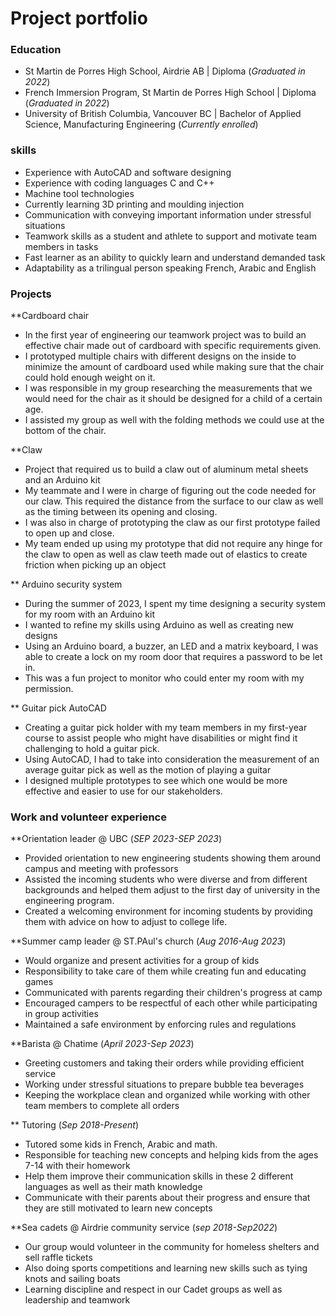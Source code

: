 # Project portfolio
### Education
- St Martin de Porres High School, Airdrie AB | Diploma (_Graduated in 2022_)
- French Immersion Program, St Martin de Porres High School | Diploma (_Graduated in 2022_)
- University of British Columbia, Vancouver BC | Bachelor of Applied Science, Manufacturing Engineering (_Currently enrolled_)
  
### skills
- Experience with AutoCAD and software designing
- Experience with coding languages C and C++
- Machine tool technologies
- Currently learning 3D printing and moulding injection
- Communication with conveying important information under stressful situations
- Teamwork skills as a student and athlete to support and motivate team members in tasks
- Fast learner as an ability to quickly learn and understand demanded task
- Adaptability as a trilingual person speaking French, Arabic and English

### Projects
**Cardboard chair
- In the first year of engineering our teamwork project was to build an effective chair made out of cardboard with specific requirements given.
- I prototyped multiple chairs with different designs on the inside to minimize the amount of cardboard used while making sure that the chair could hold enough weight on it.
- I was responsible in my group researching the measurements that we would need for the chair as it should be designed for a child of a certain age.
- I assisted my group as well with the folding methods we could use at the bottom of the chair.

**Claw
- Project that required us to build a claw out of aluminum metal sheets and an Arduino kit
- My teammate and I were in charge of figuring out the code needed for our claw. This required the distance from the surface to our claw as well as the timing between its opening and closing.
- I was also in charge of prototyping the claw as our first prototype failed to open up and close.
- My team ended up using my prototype that did not require any hinge for the claw to open as well as claw teeth made out of elastics to create friction when picking up an object

** Arduino security system
- During the summer of 2023, I spent my time designing a security system for my room with an Arduino kit
- I wanted to refine my skills using Arduino as well as creating new designs
- Using an Arduino board, a buzzer, an LED and a matrix keyboard, I was able to create a lock on my room door that requires a password to be let in.
- This was a fun project to monitor who could enter my room with my permission.

** Guitar pick AutoCAD
- Creating a guitar pick holder with my team members in my first-year course to assist people who might have disabilities or might find it challenging to hold a guitar pick.
- Using AutoCAD, I had to take into consideration the measurement of an average guitar pick as well as the motion of playing a guitar
- I designed multiple prototypes to see which one would be more effective and easier to use for our stakeholders.

### Work and volunteer experience
**Orientation leader @ UBC (_SEP 2023-SEP 2023_)
- Provided orientation to new engineering students showing them around campus and meeting with professors
- Assisted the incoming students who were diverse and from different backgrounds and helped them adjust to the first day of university in the engineering program.
- Created a welcoming environment for incoming students by providing them with advice on how to adjust to college life.

**Summer camp leader @ ST.PAul's church (_Aug 2016-Aug 2023_)
- Would organize and present activities for a group of kids
- Responsibility to take care of them while creating fun and educating games
- Communicated with parents regarding their children's progress at camp
- Encouraged campers to be respectful of each other while participating in group activities
- Maintained a safe environment by enforcing rules and regulations

**Barista @ Chatime (_April 2023-Sep 2023_)
- Greeting customers and taking their orders while providing efficient service
- Working under stressful situations to prepare bubble tea beverages
- Keeping the workplace clean and organized while working with other team members to complete all orders

** Tutoring (_Sep 2018-Present_)
- Tutored some kids in French, Arabic and math.
- Responsible for teaching new concepts and helping kids from the ages 7-14 with their homework
- Help them improve their communication skills in these 2 different languages as well as their math knowledge
- Communicate with their parents about their progress and ensure that they are still motivated to learn new concepts

**Sea cadets @ Airdrie community service (_sep 2018-Sep2022_)
- Our group would volunteer in the community for homeless shelters and sell raffle tickets
- Also doing sports competitions and learning new skills such as tying knots and sailing boats
- Learning discipline and respect in our Cadet groups as well as leadership and teamwork
  
